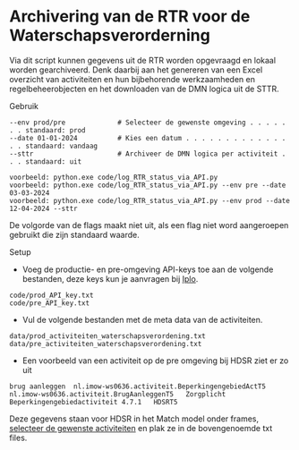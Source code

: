 # Archivering van de RTR voor de Waterschapsverorderning

Via dit script kunnen gegevens uit de RTR worden opgevraagd en lokaal worden gearchiveerd. Denk daarbij aan het genereren van een Excel overzicht van activiteiten en hun bijbehorende werkzaamheden en regelbeheerobjecten en het downloaden van de DMN logica uit de STTR. 

Gebruik
```
--env prod/pre             # Selecteer de gewenste omgeving . . . . . . . standaard: prod
--date 01-01-2024          # Kies een datum . . . . . . . . . . . . . . . standaard: vandaag
--sttr                     # Archiveer de DMN logica per activiteit . . . standaard: uit

voorbeeld: python.exe code/log_RTR_status_via_API.py
voorbeeld: python.exe code/log_RTR_status_via_API.py --env pre --date 03-03-2024
voorbeeld: python.exe code/log_RTR_status_via_API.py --env prod --date 12-04-2024 --sttr
```
De volgorde van de flags maakt niet uit, als een flag niet word aangeroepen gebruikt die zijn standaard waarde.

Setup
- Voeg de productie- en pre-omgeving API-keys toe aan de volgende bestanden, deze keys kun je aanvragen bij [Iplo](https://aandeslagmetdeomgevingswet.nl/ontwikkelaarsportaal/api-register/api/omgevingsdocument-toepasbaar-opvragen/).
```
code/prod_API_key.txt
code/pre_API_key.txt
```
- Vul de volgende bestanden met de meta data van de activiteiten.
```
data/prod_activiteiten_waterschapsverordening.txt
data/pre_activiteiten_waterschapsverordening.txt
```
- Een voorbeeld van een activiteit op de pre omgeving bij HDSR ziet er zo uit
```
brug aanleggen	nl.imow-ws0636.activiteit.BeperkingengebiedActT5	nl.imow-ws0636.activiteit.BrugAanleggenT5	Zorgplicht	Beperkingengebiedactiviteit	4.7.1	HDSRT5
```
Deze gegevens staan voor HDSR in het Match model onder frames, [selecteer de gewenste activiteiten](./data/Match_activiteiten_frame.PNG) en plak ze in de bovengenoemde txt files.

